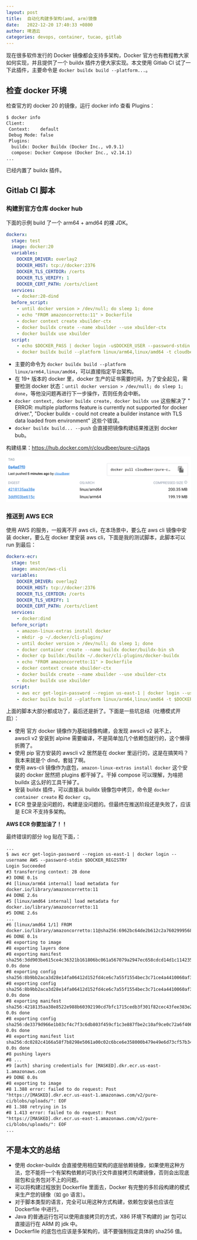 ```yaml
---
layout: post
title:  自动化构建多架构(amd, arm)镜像
date:   2022-12-20 17:40:33 +0800
author: 啤酒云
categories: devops, container, tucao, gitlab
---
```


现在很多软件发行的 Docker 镜像都会支持多架构，Docker 官方也有教程教大家如何实现，并且提供了一个 buildx 插件方便大家实现。本文使用 Gitlab CI 试了一下此插件，主要命令是 `docker buildx build --platform...`。

## 检查 docker 环境

检查官方的 docker 20 的镜像，运行 docker info 查看 Plugins：

```shell
$ docker info
Client:
 Context:    default
 Debug Mode: false
 Plugins:
  buildx: Docker Buildx (Docker Inc., v0.9.1)
  compose: Docker Compose (Docker Inc., v2.14.1)
...
```

已经内置了 buildx 插件。

## Gitlab CI 脚本

### 构建到官方仓库 docker hub

下面的示例 build 了一个 arm64 + amd64 的裸 JDK。

```yaml
dockerx:
  stage: test
  image: docker:20
  variables:
    DOCKER_DRIVER: overlay2
    DOCKER_HOST: tcp://docker:2376
    DOCKER_TLS_CERTDIR: /certs
    DOCKER_TLS_VERIFY: 1
    DOCKER_CERT_PATH: /certs/client
  services:
    - docker:20-dind
  before_script:
    - until docker version > /dev/null; do sleep 1; done
    - echo "FROM amazoncorretto:11" > Dockerfile
    - docker context create xbuilder-ctx
    - docker buildx create --name xbuilder --use xbuilder-ctx
    - docker buildx use xbuilder
  script:
    - echo $DOCKER_PASS | docker login -u$DOCKER_USER --password-stdin
    - docker buildx build --platform linux/arm64,linux/amd64 -t cloudbeer/$CI_PROJECT_NAME:$CI_COMMIT_SHORT_SHA --push .

```

- 主要的命令为 `docker buildx build --platform linux/arm64,linux/amd64`，可以直接指定平台架构。
- 在 19+ 版本的 docker 里，docker 生产的证书需要时间，为了安全起见，需要检测 docker 状态：`until docker version > /dev/null; do sleep 1; done`，等他没问题再进行下一步操作，否则任务会中断。
- `docker context, docker buildx create, docker buildx use` 这些解决了 "
ERROR: multiple platforms feature is currently not supported for docker driver.", "Docker buildx - could not create a builder instance with TLS data loaded from environment" 这些个错误。
- `docker buildx build... --push` 会直接把镜像构建结果推送到 docker bub。

构建结果：<https://hub.docker.com/r/cloudbeer/pure-ci/tags>

![Buildx result](/assets/posts/devops/docker-hub-multi.png)

### 推送到 AWS ECR

使用 AWS 的服务，一般离不开 aws cli，在本场景中，要么在 aws cli 镜像中安装 docker，要么在 docker 里安装 aws cli，下面是我的测试脚本，此脚本可以 run 到最后：

```yaml
dockerx-ecr:
  stage: test
  image: amazon/aws-cli
  variables:
    DOCKER_DRIVER: overlay2
    DOCKER_HOST: tcp://docker:2376
    DOCKER_TLS_CERTDIR: /certs
    DOCKER_TLS_VERIFY: 1
    DOCKER_CERT_PATH: /certs/client
  services:
    - docker:dind
  before_script:
    - amazon-linux-extras install docker
    - mkdir -p ~/.docker/cli-plugins/
    - until docker version > /dev/null; do sleep 1; done
    - docker container create --name buildx docker/buildx-bin sh
    - docker cp buildx:/buildx ~/.docker/cli-plugins/docker-buildx
    - echo "FROM amazoncorretto:11" > Dockerfile
    - docker context create xbuilder-ctx
    - docker buildx create --name xbuilder --use xbuilder-ctx
    - docker buildx use xbuilder
  script:
    - aws ecr get-login-password --region us-east-1 | docker login --username AWS --password-stdin $DOCKER_REGISTRY
    - docker buildx build --platform linux/arm64,linux/amd64 -t $DOCKER_REGISTRY/$CI_PROJECT_NAME:$CI_COMMIT_SHORT_SHA --push .
```

上面的脚本大部分都成功了，最后还是折了。下面是一些坑总结（吐槽模式开启）：

- 使用 官方 docker 镜像作为基础镜像构建，会发现 awscli v2 装不上， awscli v2 安装到 alpine 需要编译，不是简单加几个依赖包就行的，这个懒得折腾了。
- 使用 pip 官方安装的 awscli v2 居然是在 docker 里运行的，这是在搞笑吗？我本来就是个 dind，套娃了啊。
- 使用 aws-cli 镜像作为底包，`amazon-linux-extras install docker` 这个安装的 docker 居然把 plugins 都干掉了。干掉 compose 可以理解，为啥把 buildx 这么好的工具干掉了。
- 安装 buildx 插件，可以直接从 buildx 镜像包中拷贝，命令是 `docker container create` 和 `docker cp`。
- ECR 登录是没问题的，构建是没问题的。但最终在推送阶段还是失败了，应该是 ECR 不支持多架构。

**AWS ECR 你要加油了！！**

最终错误的部分 log 贴在下面，：

```shell
...
$ aws ecr get-login-password --region us-east-1 | docker login --username AWS --password-stdin $DOCKER_REGISTRY
Login Succeeded
#3 transferring context: 2B done
#3 DONE 0.1s
#4 [linux/arm64 internal] load metadata for docker.io/library/amazoncorretto:11
#4 DONE 2.6s
#5 [linux/amd64 internal] load metadata for docker.io/library/amazoncorretto:11
#5 DONE 2.6s
...
#6 [linux/amd64 1/1] FROM docker.io/library/amazoncorretto:11@sha256:6962bc64de2b612c2a760299956853762cfcee538b1b6b55706661426546936c
#6 DONE 0.1s
#8 exporting to image
#8 exporting layers done
#8 exporting manifest sha256:3dd903be615ce4c36321b161806bc061a567079a2947ec658cdcd14d1c114235 0.0s done
#8 exporting config sha256:8b9bb2aca3d28e14fa06412d152fd4ce6c7a55f1554bec3c71ce4a4410060af3
#8 exporting config sha256:8b9bb2aca3d28e14fa06412d152fd4ce6c7a55f1554bec3c71ce4a4410060af3 0.0s done
#8 exporting manifest sha256:4218135aa38e8522e988b60392190cd7bfc1715cedb3f301f82cec43fee383e2 0.0s done
#8 exporting config sha256:de3379d966e1b03cf4c7f3c6db803f459cf1c3e887fbe2c10af9ce0c72a6f406 0.0s done
#8 exporting manifest list sha256:dc0282c4166a58f7b8298e5061a00c02c6bce6e358000b479e49e6d73cf57b34 0.0s done
#8 pushing layers
#8 ...
#9 [auth] sharing credentials for [MASKED].dkr.ecr.us-east-1.amazonaws.com
#9 DONE 0.0s
#8 exporting to image
#8 1.388 error: failed to do request: Post "https://[MASKED].dkr.ecr.us-east-1.amazonaws.com/v2/pure-ci/blobs/uploads/": EOF
#8 1.388 retrying in 1s
#8 1.413 error: failed to do request: Post "https://[MASKED].dkr.ecr.us-east-1.amazonaws.com/v2/pure-ci/blobs/uploads/": EOF
...
```

## 不是本文的总结

- 使用 docker-buildx 会直接使用相应架构的底层依赖镜像，如果使用这种方法，您不能将一个有架构依赖的可执行文件直接拷贝构建镜像，否则会出现底层包和业务包对不上的问题。
- 可以将构建过程放到 Dockerfile 里面去，Docker 有完整的多阶段构建的模式来生产您的镜像（如 go 语言）。
- 对于脚本类型的语言，完全可以用这种方式构建，依赖包安装也应该在 Dockerfile 中进行。
- Java 的普通运行包可以使用直接拷贝的方式，X86 环境下构建的 jar 包可以直接运行在 ARM 的 jdk 中。
- Dockerfile 的底包也应该是多架构的，请不要强制指定具体的 sha256 值。
